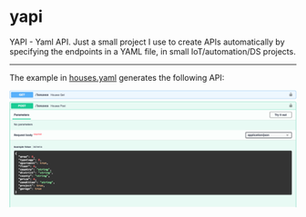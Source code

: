 # yapi
YAPI - Yaml API. Just a small project I use to create APIs automatically by specifying the endpoints in a YAML file, in small IoT/automation/DS projects.

<hr>

The example in [houses.yaml](https://github.com/62random/yapi/blob/main/example/houses.yaml) generates the following API:

![Generated API](img/api.png)